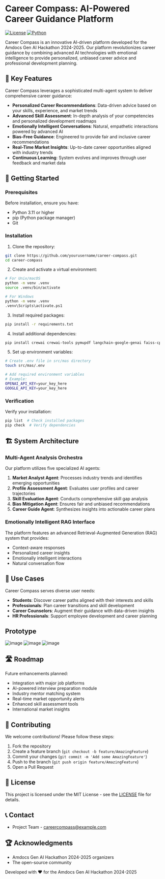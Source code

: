 # Career Compass: AI-Powered Career Guidance Platform

[![License](https://img.shields.io/badge/License-MIT-blue.svg)](LICENSE)
[![Python](https://img.shields.io/badge/Python-3.11-green.svg)](https://www.python.org/downloads/)

Career Compass is an innovative AI-driven platform developed for the Amdocs Gen AI Hackathon 2024-2025. Our platform revolutionizes career guidance by combining advanced AI technologies with emotional intelligence to provide personalized, unbiased career advice and professional development planning.

## 🌟 Key Features

Career Compass leverages a sophisticated multi-agent system to deliver comprehensive career guidance:

- **Personalized Career Recommendations**: Data-driven advice based on your skills, experience, and market trends
- **Advanced Skill Assessment**: In-depth analysis of your competencies and personalized development roadmaps
- **Emotionally Intelligent Conversations**: Natural, empathetic interactions powered by advanced AI
- **Bias-Free Guidance**: Engineered to provide fair and inclusive career recommendations
- **Real-Time Market Insights**: Up-to-date career opportunities aligned with industry trends
- **Continuous Learning**: System evolves and improves through user feedback and market data

## 🚀 Getting Started

### Prerequisites

Before installation, ensure you have:

- Python 3.11 or higher
- pip (Python package manager)
- Git

### Installation

1. Clone the repository:
```bash
git clone https://github.com/yourusername/career-compass.git
cd career-compass
```

2. Create and activate a virtual environment:
```bash
# For Unix/macOS
python -m venv .venv
source .venv/bin/activate

# For Windows
python -m venv .venv
.venv\Scripts\activate.ps1
```

3. Install required packages:
```bash
pip install -r requirements.txt
```

4. Install additional dependencies:
```bash
pip install crewai crewai-tools pymupdf langchain-google-genai faiss-cpu boto3 langchain-groq marko streamlit
```

5. Set up environment variables:
```bash
# Create .env file in src/mas directory
touch src/mas/.env

# Add required environment variables
# Example:
OPENAI_API_KEY=your_key_here
GOOGLE_API_KEY=your_key_here
```

### Verification

Verify your installation:
```bash
pip list  # Check installed packages
pip check  # Verify dependencies
```

## 🏗️ System Architecture

### Multi-Agent Analysis Orchestra

Our platform utilizes five specialized AI agents:

1. **Market Analyst Agent**: Processes industry trends and identifies emerging opportunities
2. **Profile Assessment Agent**: Evaluates user profiles and career trajectories
3. **Skill Evaluation Agent**: Conducts comprehensive skill gap analysis
4. **Bias Mitigation Agent**: Ensures fair and unbiased recommendations
5. **Career Guide Agent**: Synthesizes insights into actionable career plans

### Emotionally Intelligent RAG Interface

The platform features an advanced Retrieval-Augmented Generation (RAG) system that provides:

- Context-aware responses
- Personalized career insights
- Emotionally intelligent interactions
- Natural conversation flow

## 🎯 Use Cases

Career Compass serves diverse user needs:

- **Students**: Discover career paths aligned with their interests and skills
- **Professionals**: Plan career transitions and skill development
- **Career Counselors**: Augment their guidance with data-driven insights
- **HR Professionals**: Support employee development and career planning

## Prototype

![image](https://github.com/user-attachments/assets/84f8236a-7d3a-4b2b-ac5a-8a3011598166)
![image](https://github.com/user-attachments/assets/dbeae431-01a3-4abd-bba6-79062bafe3f4)
![image](https://github.com/user-attachments/assets/1df08133-45d5-480d-91af-cd6238f35b8d)


## 🛣️ Roadmap

Future enhancements planned:

- Integration with major job platforms
- AI-powered interview preparation module
- Industry mentor matching system
- Real-time market opportunity alerts
- Enhanced skill assessment tools
- International market insights

## 🤝 Contributing

We welcome contributions! Please follow these steps:

1. Fork the repository
2. Create a feature branch (`git checkout -b feature/AmazingFeature`)
3. Commit your changes (`git commit -m 'Add some AmazingFeature'`)
4. Push to the branch (`git push origin feature/AmazingFeature`)
5. Open a Pull Request

## 📜 License

This project is licensed under the MIT License - see the [LICENSE](LICENSE) file for details.

## 📞 Contact

- Project Team - [careercompass@example.com](mailto:your-email@example.com)

## 🏆 Acknowledgments

- Amdocs Gen AI Hackathon 2024-2025 organizers
- The open-source community

Developed with ❤️ for the Amdocs Gen AI Hackathon 2024-2025
